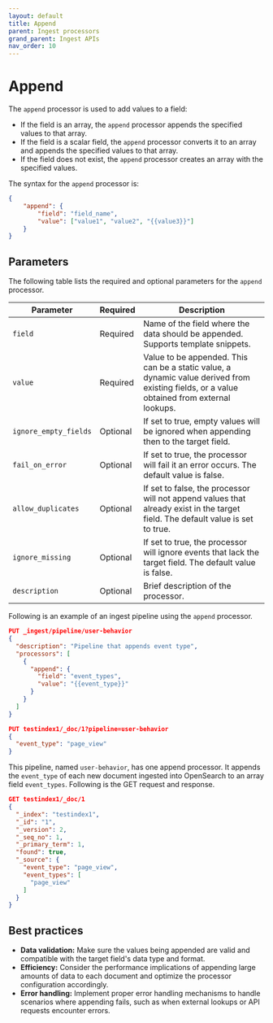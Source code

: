 ```yaml
---
layout: default
title: Append
parent: Ingest processors 
grand_parent: Ingest APIs
nav_order: 10
---
```


# Append

The `append` processor is used to add values to a field:
- If the field is an array, the `append` processor appends the specified values to that array.
- If the field is a scalar field, the `append` processor converts it to an array and appends the specified values to that array.
- If the field does not exist, the `append` processor creates an array with the specified values.

The syntax for the `append` processor is: 

```json
{
    "append": {
        "field": "field_name",
        "value": ["value1", "value2", "{{value3}}"]
    }
}
```

## Parameters

The following table lists the required and optional parameters for the `append` processor.

**Parameter** | **Required** | **Description** |
|-----------|-----------|-----------|
`field`  | Required  | Name of the field where the data should be appended. Supports template snippets.|
`value`  | Required  | Value to be appended. This can be a static value, a dynamic value derived from existing fields, or a value obtained from external lookups.  |
`ignore_empty_fields`  | Optional  | If set to true, empty values will be ignored when appending then to the target field.  | 
`fail_on_error`  | Optional  | If set to true, the processor will fail it an error occurs. The default value is false.  |
`allow_duplicates`  | Optional  | If set to false, the processor will not append values that already exist in the target field. The default value is set to true.  |
`ignore_missing`  | Optional  | If set to true, the processor will ignore events that lack the target field. The default value is false.  |
`description`  | Optional  | Brief description of the processor.  |  

Following is an example of an ingest pipeline using the `append` processor.

```json
PUT _ingest/pipeline/user-behavior
{
  "description": "Pipeline that appends event type",
  "processors": [
    {
      "append": {
        "field": "event_types",
        "value": "{{event_type}}"
      }
    }
  ]
}

PUT testindex1/_doc/1?pipeline=user-behavior
{
  "event_type": "page_view"
}
```

This pipeline, named `user-behavior`, has one append processor. It appends the `event_type` of each new document ingested into OpenSearch to an array field `event_types`. Following is the GET request and response.

```json
GET testindex1/_doc/1
{
  "_index": "testindex1",
  "_id": "1",
  "_version": 2,
  "_seq_no": 1,
  "_primary_term": 1,
  "found": true,
  "_source": {
    "event_type": "page_view",
    "event_types": [
      "page_view"
    ]
  }
}
```

## Best practices

- **Data validation:** Make sure the values being appended are valid and compatible with the target field's data type and format.
- **Efficiency:** Consider the performance implications of appending large amounts of data to each document and optimize the processor configuration accordingly.
- **Error handling:** Implement proper error handling mechanisms to handle scenarios where appending fails, such as when external lookups or API requests encounter errors.
